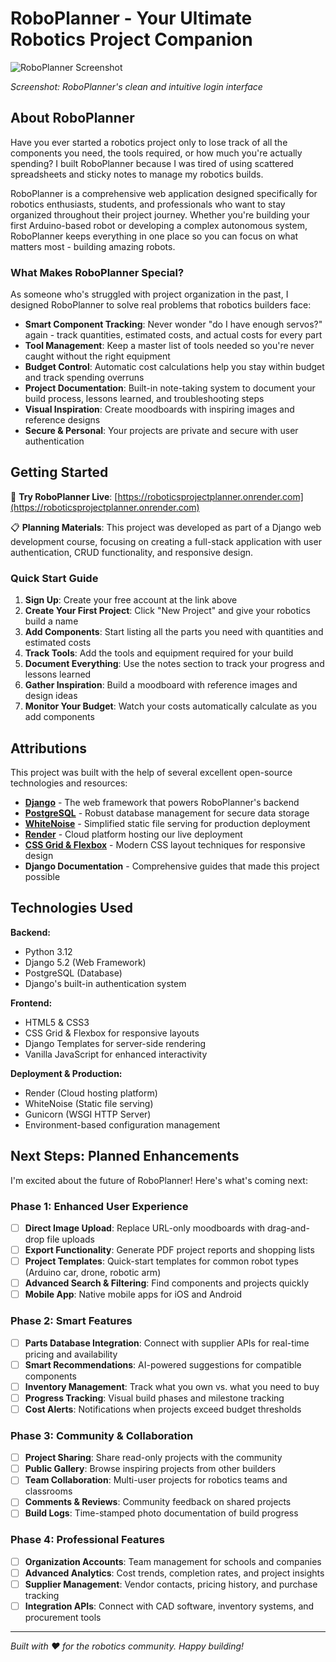 # RoboPlanner - Your Ultimate Robotics Project Companion

![RoboPlanner Screenshot](https://roboticsprojectplanner.onrender.com/accounts/login/)

_Screenshot: RoboPlanner's clean and intuitive login interface_

## About RoboPlanner

Have you ever started a robotics project only to lose track of all the components you need, the tools required, or how much you're actually spending? I built RoboPlanner because I was tired of using scattered spreadsheets and sticky notes to manage my robotics builds.

RoboPlanner is a comprehensive web application designed specifically for robotics enthusiasts, students, and professionals who want to stay organized throughout their project journey. Whether you're building your first Arduino-based robot or developing a complex autonomous system, RoboPlanner keeps everything in one place so you can focus on what matters most - building amazing robots.

### What Makes RoboPlanner Special?

As someone who's struggled with project organization in the past, I designed RoboPlanner to solve real problems that robotics builders face:

- **Smart Component Tracking**: Never wonder "do I have enough servos?" again - track quantities, estimated costs, and actual costs for every part
- **Tool Management**: Keep a master list of tools needed so you're never caught without the right equipment
- **Budget Control**: Automatic cost calculations help you stay within budget and track spending overruns
- **Project Documentation**: Built-in note-taking system to document your build process, lessons learned, and troubleshooting steps
- **Visual Inspiration**: Create moodboards with inspiring images and reference designs
- **Secure & Personal**: Your projects are private and secure with user authentication

## Getting Started

🚀 **Try RoboPlanner Live**: [https://roboticsprojectplanner.onrender.com](https://roboticsprojectplanner.onrender.com)

📋 **Planning Materials**: This project was developed as part of a Django web development course, focusing on creating a full-stack application with user authentication, CRUD functionality, and responsive design.

### Quick Start Guide

1. **Sign Up**: Create your free account at the link above
2. **Create Your First Project**: Click "New Project" and give your robotics build a name
3. **Add Components**: Start listing all the parts you need with quantities and estimated costs
4. **Track Tools**: Add the tools and equipment required for your build
5. **Document Everything**: Use the notes section to track your progress and lessons learned
6. **Gather Inspiration**: Build a moodboard with reference images and design ideas
7. **Monitor Your Budget**: Watch your costs automatically calculate as you add components

## Attributions

This project was built with the help of several excellent open-source technologies and resources:

- **[Django](https://djangoproject.com/)** - The web framework that powers RoboPlanner's backend
- **[PostgreSQL](https://postgresql.org/)** - Robust database management for secure data storage
- **[WhiteNoise](https://whitenoise.evans.io/)** - Simplified static file serving for production deployment
- **[Render](https://render.com/)** - Cloud platform hosting our live deployment
- **[CSS Grid & Flexbox](https://developer.mozilla.org/en-US/docs/Web/CSS)** - Modern CSS layout techniques for responsive design
- **Django Documentation** - Comprehensive guides that made this project possible

## Technologies Used

**Backend:**

- Python 3.12
- Django 5.2 (Web Framework)
- PostgreSQL (Database)
- Django's built-in authentication system

**Frontend:**

- HTML5 & CSS3
- CSS Grid & Flexbox for responsive layouts
- Django Templates for server-side rendering
- Vanilla JavaScript for enhanced interactivity

**Deployment & Production:**

- Render (Cloud hosting platform)
- WhiteNoise (Static file serving)
- Gunicorn (WSGI HTTP Server)
- Environment-based configuration management

## Next Steps: Planned Enhancements

I'm excited about the future of RoboPlanner! Here's what's coming next:

### Phase 1: Enhanced User Experience

- [ ] **Direct Image Upload**: Replace URL-only moodboards with drag-and-drop file uploads
- [ ] **Export Functionality**: Generate PDF project reports and shopping lists
- [ ] **Project Templates**: Quick-start templates for common robot types (Arduino car, drone, robotic arm)
- [ ] **Advanced Search & Filtering**: Find components and projects quickly
- [ ] **Mobile App**: Native mobile apps for iOS and Android

### Phase 2: Smart Features

- [ ] **Parts Database Integration**: Connect with supplier APIs for real-time pricing and availability
- [ ] **Smart Recommendations**: AI-powered suggestions for compatible components
- [ ] **Inventory Management**: Track what you own vs. what you need to buy
- [ ] **Progress Tracking**: Visual build phases and milestone tracking
- [ ] **Cost Alerts**: Notifications when projects exceed budget thresholds

### Phase 3: Community & Collaboration

- [ ] **Project Sharing**: Share read-only projects with the community
- [ ] **Public Gallery**: Browse inspiring projects from other builders
- [ ] **Team Collaboration**: Multi-user projects for robotics teams and classrooms
- [ ] **Comments & Reviews**: Community feedback on shared projects
- [ ] **Build Logs**: Time-stamped photo documentation of build progress

### Phase 4: Professional Features

- [ ] **Organization Accounts**: Team management for schools and companies
- [ ] **Advanced Analytics**: Cost trends, completion rates, and project insights
- [ ] **Supplier Management**: Vendor contacts, pricing history, and purchase tracking
- [ ] **Integration APIs**: Connect with CAD software, inventory systems, and procurement tools

---

_Built with ❤️ for the robotics community. Happy building!_
